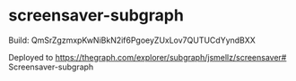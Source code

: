 # screensaver-subgraph

Build: QmSrZgzmxpKwNiBkN2if6PgoeyZUxLov7QUTUCdYyndBXX

Deployed to https://thegraph.com/explorer/subgraph/jsmellz/screensaver# Screensaver-subgraph
